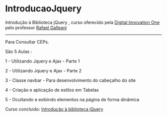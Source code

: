 # IntroducaoJquery
Introdução à Biblioteca jQuery , curso oferecido pela <a href="https://digitalinnovation.one/sign-in">Digital Innovation One</a> pelo professor <a href="https://github.com/rafegal">Rafael Galleani</a><br> <hr>

Para Consultar CEPs.

São 5 Aulas : <br>

1 - Utilizando Jquery e Ajax - Parte 1   

2 - Utilizando Jquery e Ajax - Parte 2  

3 - Classe navbar - Para desenvolvimento do cabeçalho do site 

4 - Criação e aplicação de estilos em Tabelas 

5 - Ocultando e exibindo elementos na página de forma dinâmica 



Curso concluido: <a href="https://certificates.digitalinnovation.one/76AAFA1F">Introdução à biblioteca jQuery</a>
